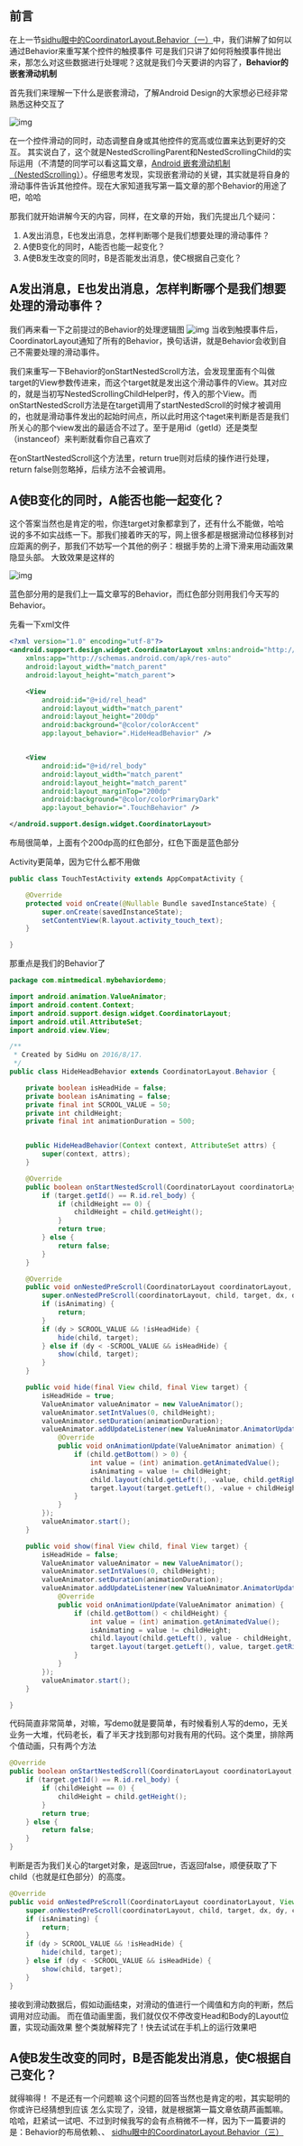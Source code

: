 ## 前言

在上一节[sidhu眼中的CoordinatorLayout.Behavior（一）](https://segmentfault.com/a/1190000006657044)中，我们讲解了如何以通过Behavior来重写某个控件的触摸事件
可是我们只讲了如何将触摸事件抛出来，那怎么对这些数据进行处理呢？这就是我们今天要讲的内容了，**Behavior的嵌套滑动机制**

首先我们来理解一下什么是嵌套滑动，了解Android Design的大家想必已经非常熟悉这种交互了

![img](https://segmentfault.com/img/bVB7FB)

在一个控件滑动的同时，动态调整自身或其他控件的宽高或位置来达到更好的交互。
其实说白了，这个就是NestedScrollingParent和NestedScrollingChild的实际运用（不清楚的同学可以看这篇文章，[Android 嵌套滑动机制（NestedScrolling）](https://segmentfault.com/a/1190000002873657)）。仔细思考发现，实现嵌套滑动的关键，其实就是将自身的滑动事件告诉其他控件。现在大家知道我写第一篇文章的那个Behavior的用途了吧，哈哈

那我们就开始讲解今天的内容，同样，在文章的开始，我们先提出几个疑问：

1. A发出消息，E也发出消息，怎样判断哪个是我们想要处理的滑动事件？
2. A使B变化的同时，A能否也能一起变化？
3. A使B发生改变的同时，B是否能发出消息，使C根据自己变化？

## A发出消息，E也发出消息，怎样判断哪个是我们想要处理的滑动事件？

我们再来看一下之前提过的Behavior的处理逻辑图
![img](https://segmentfault.com/img/bVB1iS)
当收到触摸事件后，CoordinatorLayout通知了所有的Behavior，换句话讲，就是Behavior会收到自己不需要处理的滑动事件。

我们来重写一下Behavior的onStartNestedScroll方法，会发现里面有个叫做target的View参数传进来，而这个target就是发出这个滑动事件的View。其对应的，就是当初写NestedScrollingChildHelper时，传入的那个View。而onStartNestedScroll方法是在target调用了startNestedScroll的时候才被调用的，也就是滑动事件发出的起始时间点，所以此时用这个taget来判断是否是我们所关心的那个view发出的最适合不过了。至于是用id（getId）还是类型（instanceof）来判断就看你自己喜欢了

在onStartNestedScroll这个方法里，return true则对后续的操作进行处理，return false则忽略掉，后续方法不会被调用。

## A使B变化的同时，A能否也能一起变化？

这个答案当然也是肯定的啦，你连target对象都拿到了，还有什么不能做，哈哈
说的多不如实战练一下。那我们接着昨天的写，网上很多都是根据滑动位移移到对应距离的例子，那我们不妨写一个其他的例子：根据手势的上滑下滑来用动画效果隐显头部。
大致效果是这样的

![img](https://segmentfault.com/img/bVB71Z)

蓝色部分用的是我们上一篇文章写的Behavior，而红色部分则用我们今天写的Behavior。

先看一下xml文件

```xml
<?xml version="1.0" encoding="utf-8"?>
<android.support.design.widget.CoordinatorLayout xmlns:android="http://schemas.android.com/apk/res/android"
    xmlns:app="http://schemas.android.com/apk/res-auto"
    android:layout_width="match_parent"
    android:layout_height="match_parent">

    <View
        android:id="@+id/rel_head"
        android:layout_width="match_parent"
        android:layout_height="200dp"
        android:background="@color/colorAccent"
        app:layout_behavior=".HideHeadBehavior" />


    <View
        android:id="@+id/rel_body"
        android:layout_width="match_parent"
        android:layout_height="match_parent"
        android:layout_marginTop="200dp"
        android:background="@color/colorPrimaryDark"
        app:layout_behavior=".TouchBehavior" />

</android.support.design.widget.CoordinatorLayout>
```

布局很简单，上面有个200dp高的红色部分，红色下面是蓝色部分

Activity更简单，因为它什么都不用做

```java
public class TouchTestActivity extends AppCompatActivity {

    @Override
    protected void onCreate(@Nullable Bundle savedInstanceState) {
        super.onCreate(savedInstanceState);
        setContentView(R.layout.activity_touch_text);
    }

}
```

那重点是我们的Behavior了

```java
package com.mintmedical.mybehaviordemo;

import android.animation.ValueAnimator;
import android.content.Context;
import android.support.design.widget.CoordinatorLayout;
import android.util.AttributeSet;
import android.view.View;

/**
 * Created by SidHu on 2016/8/17.
 */
public class HideHeadBehavior extends CoordinatorLayout.Behavior {

    private boolean isHeadHide = false;
    private boolean isAnimating = false;
    private final int SCROOL_VALUE = 50;
    private int childHeight;
    private final int animationDuration = 500;


    public HideHeadBehavior(Context context, AttributeSet attrs) {
        super(context, attrs);
    }

    @Override
    public boolean onStartNestedScroll(CoordinatorLayout coordinatorLayout, View child, View directTargetChild, View target, int nestedScrollAxes) {
        if (target.getId() == R.id.rel_body) {
            if (childHeight == 0) {
                childHeight = child.getHeight();
            }
            return true;
        } else {
            return false;
        }
    }

    @Override
    public void onNestedPreScroll(CoordinatorLayout coordinatorLayout, View child, View target, int dx, int dy, int[] consumed) {
        super.onNestedPreScroll(coordinatorLayout, child, target, dx, dy, consumed);
        if (isAnimating) {
            return;
        }
        if (dy > SCROOL_VALUE && !isHeadHide) {
            hide(child, target);
        } else if (dy < -SCROOL_VALUE && isHeadHide) {
            show(child, target);
        }
    }

    public void hide(final View child, final View target) {
        isHeadHide = true;
        ValueAnimator valueAnimator = new ValueAnimator();
        valueAnimator.setIntValues(0, childHeight);
        valueAnimator.setDuration(animationDuration);
        valueAnimator.addUpdateListener(new ValueAnimator.AnimatorUpdateListener() {
            @Override
            public void onAnimationUpdate(ValueAnimator animation) {
                if (child.getBottom() > 0) {
                    int value = (int) animation.getAnimatedValue();
                    isAnimating = value != childHeight;
                    child.layout(child.getLeft(), -value, child.getRight(), -value + childHeight);
                    target.layout(target.getLeft(), -value + childHeight, target.getRight(), target.getBottom());
                }
            }
        });
        valueAnimator.start();
    }

    public void show(final View child, final View target) {
        isHeadHide = false;
        ValueAnimator valueAnimator = new ValueAnimator();
        valueAnimator.setIntValues(0, childHeight);
        valueAnimator.setDuration(animationDuration);
        valueAnimator.addUpdateListener(new ValueAnimator.AnimatorUpdateListener() {
            @Override
            public void onAnimationUpdate(ValueAnimator animation) {
                if (child.getBottom() < childHeight) {
                    int value = (int) animation.getAnimatedValue();
                    isAnimating = value != childHeight;
                    child.layout(child.getLeft(), value - childHeight, child.getRight(), value);
                    target.layout(target.getLeft(), value, target.getRight(), target.getBottom());
                }
            }
        });
        valueAnimator.start();
    }

}
```

代码简直非常简单，对嘛，写demo就是要简单，有时候看别人写的demo，无关业务一大堆，代码老长，看了半天才找到那句对我有用的代码。这个类里，排除两个值动画，只有两个方法

```java
@Override
public boolean onStartNestedScroll(CoordinatorLayout coordinatorLayout, View child, View directTargetChild, View target, int nestedScrollAxes) {
    if (target.getId() == R.id.rel_body) {
        if (childHeight == 0) {
            childHeight = child.getHeight();
        }
        return true;
    } else {
        return false;
    }
}
```

判断是否为我们关心的target对象，是返回true，否返回false，顺便获取了下child（也就是红色部分）的高度。

```java
@Override
public void onNestedPreScroll(CoordinatorLayout coordinatorLayout, View child, View target, int dx, int dy, int[] consumed) {
    super.onNestedPreScroll(coordinatorLayout, child, target, dx, dy, consumed);
    if (isAnimating) {
        return;
    }
    if (dy > SCROOL_VALUE && !isHeadHide) {
        hide(child, target);
    } else if (dy < -SCROOL_VALUE && isHeadHide) {
        show(child, target);
    }
}
```

接收到滑动数据后，假如动画结束，对滑动的值进行一个阈值和方向的判断，然后调用对应动画。
而在值动画里面，我们就仅仅不停改变Head和Body的Layout位置，实现动画效果
整个类就解释完了！快去试试在手机上的运行效果吧

## A使B发生改变的同时，B是否能发出消息，使C根据自己变化？

就得嘛得！
不是还有一个问题嘛
这个问题的回答当然也是肯定的啦，其实聪明的你或许已经猜想到应该 怎么实现了，没错，就是根据第一篇文章依葫芦画瓢嘛。哈哈，赶紧试一试吧、不过到时候我写的会有点稍微不一样，因为下一篇要讲的是：Behavior的布局依赖、、
[sidhu眼中的CoordinatorLayout.Behavior（三）](https://segmentfault.com/a/1190000006666005)